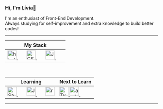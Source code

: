 ### Hi, I'm Lívia👋
I'm an enthusiast of Front-End Development.
<br/>
Always studying for self-improvement and extra knowledge to build better codes!

---
<center>
  <table width:"100%" >
    <thead>
      <tr>
        <th>My Stack</th>
      </tr>
    </thead>
    <tbody>
      <tr>
       <td>
          <a href="#">
              <img src="https://i.ibb.co/4gzjFDm/html5-logo.png" alt="html5-logo" border="0" width="30">
          </a>&ensp;&ensp;&ensp;
          <a href="#">
              <img src="https://i.ibb.co/2Wg1tz0/CSS3.png" alt="CSS3" border="0" width="30">
          </a>&ensp;&ensp;&ensp;
          <a href="#">
              <img src="https://i.ibb.co/tPyMKWj/javascript-736400-640.png" alt="JavaScript" border="0" width="30"/>
          </a>&ensp;&ensp;&ensp;
      </tr>
  </table>
  <br>
  <table width:"100%" >
    <thead>
      <tr>
          <th>Learning</th>
          <th>Next to Learn</th>
      </tr>
    </thead>
    <tbody>
      <tr>
        <td>
          <a href="https://sass-lang.com">
              <img src="https://i.ibb.co/QmkgbBk/imagem-2021-02-15-201906.png" alt="Sass" border="0" width="30" >
          </a>&ensp;&ensp;&ensp;
          <a href="https://www.javascript.com">
              <img src="https://i.ibb.co/tPyMKWj/javascript-736400-640.png" alt="JavaScript" border="0" width="30"/>
          </a>&ensp;&ensp;&ensp;
          <a href="https://pt-br.reactjs.org/">
          <img src="https://i.ibb.co/TccNxn6/react-redmension.png" alt="react-redmension" title="React" border="0" width="30"/>
          </a> 
        </td>
        <td>
          <a href="https://www.typescriptlang.org/">
              <img src="https://i.ibb.co/sjH0hYC/250px-Typescript-logo-2020-svg.png" alt="TypeScript" border="0" width="30" />
          </a>
          <a href="https://developer.android.com/studio">
              <img src="https://i.ibb.co/fQP8ZtY/androidstudio-redmension.png" alt="androidstudio-redmension" title="Android Studio" border="0" width="30" />
          </a>&ensp;&ensp;&ensp;
        </td>      
      </tr>
    </tbody>
  </table>
</center>

---
